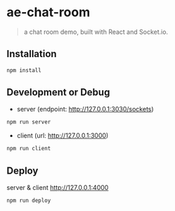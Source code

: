 # ae-chat-room

> a chat room demo, built with React and Socket.io.

## Installation

```sh
npm install
```

## Development or Debug

- server (endpoint: http://127.0.0.1:3030/sockets)

```sh
npm run server
```

- client (url: http://127.0.0.1:3000)

```sh
npm run client
```

## Deploy

server & client http://127.0.0.1:4000

```sh
npm run deploy
```
